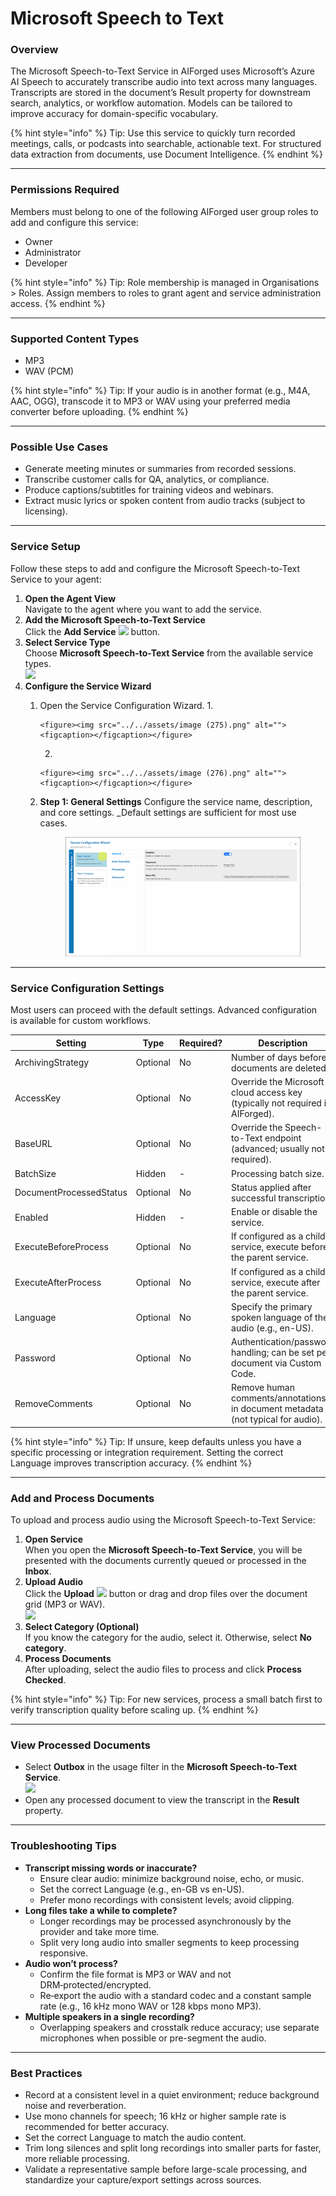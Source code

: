 # Microsoft Speech to Text

### Overview

The Microsoft Speech-to-Text Service in AIForged uses Microsoft’s Azure AI Speech to accurately transcribe audio into text across many languages. Transcripts are stored in the document’s Result property for downstream search, analytics, or workflow automation. Models can be tailored to improve accuracy for domain-specific vocabulary.

{% hint style="info" %}
Tip: Use this service to quickly turn recorded meetings, calls, or podcasts into searchable, actionable text. For structured data extraction from documents, use Document Intelligence.
{% endhint %}

***

### Permissions Required

Members must belong to one of the following AIForged user group roles to add and configure this service:

* Owner
* Administrator
* Developer

{% hint style="info" %}
Tip: Role membership is managed in Organisations > Roles. Assign members to roles to grant agent and service administration access.
{% endhint %}

***

### Supported Content Types

* MP3
* WAV (PCM)

{% hint style="info" %}
Tip: If your audio is in another format (e.g., M4A, AAC, OGG), transcode it to MP3 or WAV using your preferred media converter before uploading.
{% endhint %}

***

### Possible Use Cases

* Generate meeting minutes or summaries from recorded sessions.
* Transcribe customer calls for QA, analytics, or compliance.
* Produce captions/subtitles for training videos and webinars.
* Extract music lyrics or spoken content from audio tracks (subject to licensing).

***

### Service Setup

Follow these steps to add and configure the Microsoft Speech-to-Text Service to your agent:

1. **Open the Agent View**\
   Navigate to the agent where you want to add the service.
2. **Add the Microsoft Speech-to-Text Service**\
   Click the **Add Service** ![](<(../../assets/image (129).png>) button.
3. **Select Service Type**\
   Choose **Microsoft Speech-to-Text Service** from the available service types.\
   ![](<(../../assets/image (274).png>)
4. **Configure the Service Wizard**
   1. Open the Service Configuration Wizard.
      1.

          <figure><img src="../../assets/image (275).png" alt=""><figcaption></figcaption></figure>
      2.

          <figure><img src="../../assets/image (276).png" alt=""><figcaption></figcaption></figure>
   2.  **Step 1: General Settings** Configure the service name, description, and core settings. \_Default settings are sufficient for most use cases.

       <figure><img src="../../assets/image (277).png" alt=""><figcaption></figcaption></figure>

***

### Service Configuration Settings

Most users can proceed with the default settings. Advanced configuration is available for custom workflows.

| Setting                 | Type     | Required? | Description                                                                     |
| ----------------------- | -------- | --------- | ------------------------------------------------------------------------------- |
| ArchivingStrategy       | Optional | No        | Number of days before documents are deleted.                                    |
| AccessKey               | Optional | No        | Override the Microsoft cloud access key (typically not required in AIForged).   |
| BaseURL                 | Optional | No        | Override the Speech-to-Text endpoint (advanced; usually not required).          |
| BatchSize               | Hidden   | -         | Processing batch size.                                                          |
| DocumentProcessedStatus | Optional | No        | Status applied after successful transcription.                                  |
| Enabled                 | Hidden   | -         | Enable or disable the service.                                                  |
| ExecuteBeforeProcess    | Optional | No        | If configured as a child service, execute before the parent service.            |
| ExecuteAfterProcess     | Optional | No        | If configured as a child service, execute after the parent service.             |
| Language                | Optional | No        | Specify the primary spoken language of the audio (e.g., en-US).                 |
| Password                | Optional | No        | Authentication/password handling; can be set per document via Custom Code.      |
| RemoveComments          | Optional | No        | Remove human comments/annotations in document metadata (not typical for audio). |

{% hint style="info" %}
Tip: If unsure, keep defaults unless you have a specific processing or integration requirement. Setting the correct Language improves transcription accuracy.
{% endhint %}

***

### Add and Process Documents

To upload and process audio using the Microsoft Speech-to-Text Service:

1. **Open Service**\
   When you open the **Microsoft Speech-to-Text Service**, you will be presented with the documents currently queued or processed in the **Inbox**.
2. **Upload Audio**\
   Click the **Upload** ![](<(../../assets/image (13) (1).png>) button or drag and drop files over the document grid (MP3 or WAV).\
   ![](<(../../assets/image (278).png>)
3. **Select Category (Optional)**\
   If you know the category for the audio, select it. Otherwise, select **No category**.
4. **Process Documents**\
   After uploading, select the audio files to process and click **Process Checked**.

{% hint style="info" %}
Tip: For new services, process a small batch first to verify transcription quality before scaling up.
{% endhint %}

***

### View Processed Documents

* Select **Outbox** in the usage filter in the **Microsoft Speech-to-Text Service**.\
  ![](<(../../assets/image (51).png>)
* Open any processed document to view the transcript in the **Result** property.

***

### Troubleshooting Tips

* **Transcript missing words or inaccurate?**
  * Ensure clear audio: minimize background noise, echo, or music.
  * Set the correct Language (e.g., en-GB vs en-US).
  * Prefer mono recordings with consistent levels; avoid clipping.
* **Long files take a while to complete?**
  * Longer recordings may be processed asynchronously by the provider and take more time.
  * Split very long audio into smaller segments to keep processing responsive.
* **Audio won’t process?**
  * Confirm the file format is MP3 or WAV and not DRM‑protected/encrypted.
  * Re‑export the audio with a standard codec and a constant sample rate (e.g., 16 kHz mono WAV or 128 kbps mono MP3).
* **Multiple speakers in a single recording?**
  * Overlapping speakers and crosstalk reduce accuracy; use separate microphones when possible or pre-segment the audio.

***

### Best Practices

* Record at a consistent level in a quiet environment; reduce background noise and reverberation.
* Use mono channels for speech; 16 kHz or higher sample rate is recommended for better accuracy.
* Set the correct Language to match the audio content.
* Trim long silences and split long recordings into smaller parts for faster, more reliable processing.
* Validate a representative sample before large-scale processing, and standardize your capture/export settings across sources.


